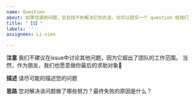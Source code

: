 ```yaml
---
name: Question
about: 如果您遇到问题，实在找不到解决它的办法，也可以提交一个 question 给我们
title: "【Q】"
labels: ''
assignees: Li-vien

---
```


**注意**
我们不建议在issue中讨论其他问题，因为它超出了团队的工作范围。
当然，作为朋友，我们也愿意做你最后的求助对象🤗

**描述**
请尽可能的描述您的问题

**思路**
您对解决该问题做了哪些努力？最终失败的原因是什么？
